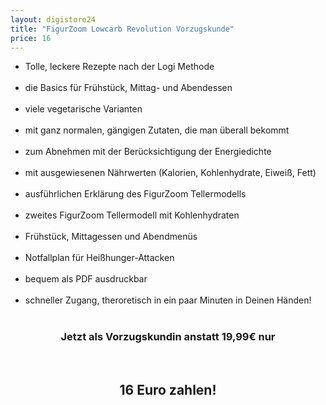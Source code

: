 ```yaml
---
layout: digistore24
title: "FigurZoom Lowcarb Revolution Vorzugskunde"
price: 16
---
```

<ul><li>Tolle,&#xA0;leckere&#xA0;Rezepte nach der Logi Methode</li><br>
<li>die Basics f&#xFC;r Fr&#xFC;hst&#xFC;ck, Mittag- und Abendessen</li><br>
<li>viele vegetarische Varianten</li><br>
<li>mit ganz normalen, g&#xE4;ngigen Zutaten, die man &#xFC;berall bekommt</li><br>
<li>zum Abnehmen mit der Ber&#xFC;cksichtigung der Energiedichte</li><br>
<li>mit ausgewiesenen N&#xE4;hrwerten (Kalorien, Kohlenhydrate, Eiwei&#xDF;, Fett)</li><br>
<li>ausf&#xFC;hrlichen Erkl&#xE4;rung des FigurZoom Tellermodells</li><br>
<li>zweites FigurZoom Tellermodell mit Kohlenhydraten</li><br>
<li>Fr&#xFC;hst&#xFC;ck, Mittagessen und Abendmen&#xFC;s</li><br>
<li>Notfallplan f&#xFC;r Hei&#xDF;hunger-Attacken</li><br>
<li>bequem als PDF ausdruckbar</li><br>
<li>schneller Zugang, theroretisch in ein paar Minuten in Deinen H&#xE4;nden!</li><br>
</ul><h3 style="text-align:center;">Jetzt als Vorzugskundin anstatt 19,99&#x20AC; nur</h3><br>
<h2 style="text-align:center;">16 Euro zahlen!</h2>